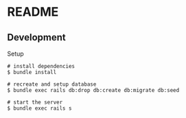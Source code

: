 # README

## Development

Setup
```
# install dependencies
$ bundle install

# recreate and setup database
$ bundle exec rails db:drop db:create db:migrate db:seed

# start the server
$ bundle exec rails s
```
